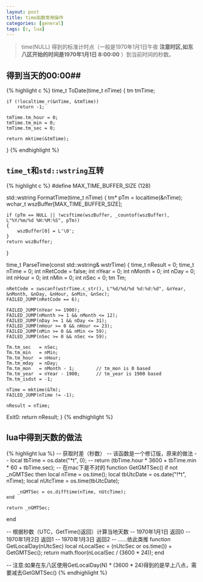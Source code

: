 ```yaml
---
layout: post
title: time函数常用操作
categories: [general]
tags: [c, lua]
---
```


> time(NULL) 得到的标准计时点（一般是1970年1月1日午夜 **注意时区,如东八区开始的时间是1970年1月1日 8:00:00** ）到当前时间的秒数。

## 得到当天的00:00##
		
{% highlight c %}
time_t ToDate(time_t nTime)
{
    tm tmTime;

    if (!localtime_r(&nTime, &tmTime))
        return -1;

    tmTime.tm_hour = 0;
    tmTime.tm_min = 0;
    tmTime.tm_sec = 0;    

    return mktime(&tmTime);
}
{% endhighlight %}
            

## `time_t`和`std::wstring`互转 ##
		
{% highlight c %}
#define MAX_TIME_BUFFER_SIZE        (128)

std::wstring FormatTime(time_t nTime)
{
    tm*         pTm     = localtime(&nTime);
    wchar_t     wszBuffer[MAX_TIME_BUFFER_SIZE];

    if (pTm == NULL || !wcsftime(wszBuffer, _countof(wszBuffer), L"%Y/%m/%d %H:%M:%S", pTm))
    {
        wszBuffer[0] = L'\0';
    }    
    return wszBuffer;
}

time_t ParseTime(const std::wstring& wstrTime)
{
    time_t  nResult     = 0;
    time_t  nTime       = 0;
    int     nRetCode    = false;
    int     nYear       = 0;
    int     nMonth      = 0;
    int     nDay        = 0;
    int     nHour       = 0;
    int     nMin        = 0;
    int     nSec        = 0;
    tm      Tm;

    nRetCode = swscanf(wstrTime.c_str(), L"%d/%d/%d %d:%d:%d", &nYear, &nMonth, &nDay, &nHour, &nMin, &nSec);
    FAILED_JUMP(nRetCode == 6);

    FAILED_JUMP(nYear >= 1900);
    FAILED_JUMP(nMonth >= 1 && nMonth <= 12);
    FAILED_JUMP(nDay >= 1 && nDay <= 31);
    FAILED_JUMP(nHour >= 0 && nHour <= 23);
    FAILED_JUMP(nMin >= 0 && nMin <= 59);
    FAILED_JUMP(nSec >= 0 && nSec <= 59);

    Tm.tm_sec   = nSec;
    Tm.tm_min   = nMin;
    Tm.tm_hour  = nHour;
    Tm.tm_mday  = nDay;
    Tm.tm_mon   = nMonth - 1;        // tm_mon is 0 based
    Tm.tm_year  = nYear - 1900;      // tm_year is 1900 based
    Tm.tm_isdst = -1;

    nTime = mktime(&Tm);
    FAILED_JUMP(nTime != -1);

    nResult = nTime;
Exit0:
    return nResult;
}
{% endhighlight %}

## lua中得到天数的做法 ##
		
{% highlight lua %}
-- 获取时差（秒数）
-- 该函数是一个修订版，原来的做法
-- local tbTime = os.date("*t", 0);
-- return (tbTime.hour * 3600 + tbTime.min * 60 + tbTime.sec);
-- 在mac下是不对的
function GetGMTSec()
    if not _nGMTSec then
        local nTime = os.time();
        local tbUtcDate = os.date("!*t", nTime); 
        local nUtcTime = os.time(tbUtcDate);

        _nGMTSec = os.difftime(nTime, nUtcTime);
    end

    return _nGMTSec;
end

-- 根据秒数（UTC，GetTime()返回）计算当地天数
--  1970年1月1日 返回0
--  1970年1月2日 返回1
--  1970年1月3日 返回2
--  ……依此类推
function GetLocalDay(nUtcSec)
    local nLocalSec = (nUtcSec or os.time()) + GetGMTSec();
    return math.floor(nLocalSec / (3600 * 24));
end

-- 注意:如果在东八区使用GetLocalDay(N) * (3600 * 24)得到的是早上八点，需要减去GetGMTSec()
{% endhighlight %}
